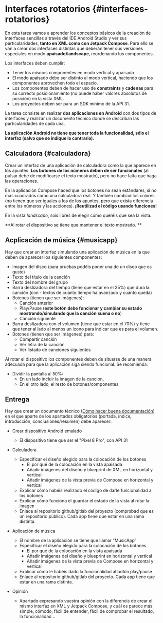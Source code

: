 
# Interfaces rotatorios {#interfaces-rotatorios}

En esta tarea vamos a aprender los conceptos básicos de la creación de interfaces sencillas a través del IDE Android Studio y ver sus particularidades, **tanto en XML como con Jetpack Compose**. Para ello se van a crear dos interfaces distintas que deberán tener sus versiones especiales en modo **apaisado/landscape**, reordenando los componentes.

Los interfaces deben cumplir:

- Tener los mismos componentes en modo vertical y apaisado
- El modo apaisado debe ser distinto al modo vertical, haciendo que los componentes aprovechen todo el espacio.
- Los componentes deben de hacer uso de **constraints** y **cadenas** para su correcto posicionamiento (no puede haber valores absolutos de posición) en la vista XML.
- Los proyectos deben ser para un SDK mínimo de la API 31.


La tarea consiste en realizar **dos aplicaciones en Android** con dos tipos de interfaces y realizar un documento técnico donde se describan las particularidades de cada una.

**La aplicación Android no tiene que tener toda la funcionalidad, sólo el interfaz (salvo que se indique lo contrario).**


## Calculadora {#calculadora}

Crear un interfaz de una aplicación de calculadora como la que aparece en los apuntes. **Los botones de los números deben de ser funcionales** (al pulsar debe de modificarse el texto mostrado), pero no hace falta que haga las operaciones.

En la aplicación  Compose haced que los botones no sean estándares, si no más cuadrados como una calculadora real. Y también cambiad los colores (no tienen que ser iguales a los de los apuntes, pero que exista diferencia entre los números y las acciones). **¡Reutilizad el código usando funciones!**

En la vista *landscape*, sois libres de elegir cómo queréis que sea la vista.

**Al rotar el dispositivo se tiene que mantener el texto mostrado. **


## Acplicación de música {#musicapp}

Hay que crear un interfaz simulando una aplicación de música en la que deben de aparecer los siguientes componentes:

- Imagen del disco (para pruebas podéis poner una de un disco que os guste)
- Texto del título de la canción
- Texto del nombre del grupo
- Barra deslizadora del tiempo (tiene que estar en el 25%) que dura la canción (con - textos de cuánto tiempo ha avanzado y cuánto queda)
- Botones (tienen que ser imágenes):
  - Canción anterior
  - Play/Pause (**este botón debe funcionar y cambiar su estado mostrando/simulando que la canción suena o no**)
  - Canción siguiente
- Barra deslizadora con el volumen (tiene que estar en el 70%) y tiene que tener al lado al menos un icono para indicar que es para el volumen.
- Botones (tienen que ser imágenes) para:
  - Compartir canción
  - Ver letra de la canción
  - Ver listado de canciones siguientes

Al rotar el dispositivo los componentes deben de situarse de una manera adecuada para que la aplicación siga siendo funcional. Se recomienda:

- Dividir la pantalla al 50%:
  - En un lado incluir la imagen de la canción.
  - En el otro lado, el resto de botones/componentes

## Entrega

Hay que crear un documento técnico ([Cómo hacer buena documentación](https://yuki.github.io/my-books/como_hacer_documentacion.html)) en el que aparte de los apartados obligatorios (portada, índice, introducción, conclusiones/resumen) debe aparecer:

- Crear dispositivo Android emulado
  - El dispositivo tiene que ser el "Pixel 8 Pro", con API 31

- Calculadora
  - Especificar el diseño elegido para la colocación de los botones
    - El por qué de la colocación en la vista apaisada
    - Añadir imágenes del diseño y blueprint de XML en horizontal y vertical
    - Añadir imágenes de la vista previa de Compose en horizontal y vertical
  - Explicar cómo habéis realizado el código de darle funcionalidad a los botones
  - Explicar cómo funciona el guardar el estado de la vista al rotar la imagen
  - Enlace al repositorio github/gitlab del proyecto (comprobad que es un repositorio público). Cada app tiene que estar en una rama distinta.

- Aplicación de música
  - El nombre de la aplicación se tiene que llamar “MusicApp”
  - Especificar el diseño elegido para la colocación de los botones
    - El por qué de la colocación en la vista apaisada
    - Añadir imágenes del diseño y blueprint en horizontal y vertical
    - Añadir imágenes de la vista previa de Compose en horizontal y vertical
  - Explicar cómo le habéis dado la funcionalidad al botón play/pause
  - Enlace al repositorio github/gitlab del proyecto. Cada app tiene que estar en una rama distinta.

- Opinión
  - Apartado expresando vuestra opinión con la diferencia de crear el mismo interfaz en XML y Jetpack Compose, y cuál os parece más simple, cómodo, fácil de entender, fácil de comprobar el resultado, la funcionalidad… 












